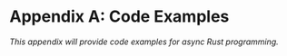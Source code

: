# Appendix A: Code Examples

*This appendix will provide code examples for async Rust programming.* 